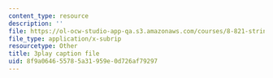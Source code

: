 ```yaml
---
content_type: resource
description: ''
file: https://ol-ocw-studio-app-qa.s3.amazonaws.com/courses/8-821-string-theory-and-holographic-duality-fall-2014/8f9a064655785a31959e0d726af79297_jhyWwA_bJ5A.vtt
file_type: application/x-subrip
resourcetype: Other
title: 3play caption file
uid: 8f9a0646-5578-5a31-959e-0d726af79297
---
```

